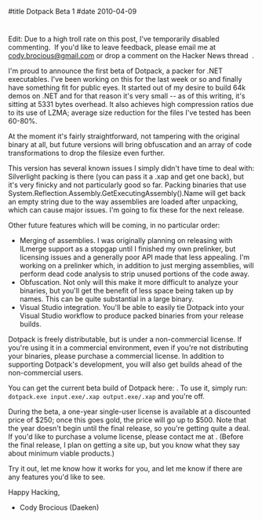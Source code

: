 #title Dotpack Beta 1
#date 2010-04-09

# 

Edit: Due to a high troll rate on this post, I've temporarily disabled commenting.  If you'd like to leave feedback, please email me at cody.brocious@gmail.com or drop a comment on the Hacker News thread  .

I'm proud to announce the first beta of Dotpack, a packer for .NET executables. I've been working on this for the last week or so and finally have something fit for public eyes. It started out of my desire to build 64k demos on .NET and for that reason it's very small -- as of this writing, it's sitting at 5331 bytes overhead. It also achieves high compression ratios due to its use of LZMA; average size reduction for the files I've tested has been 60-80%.

At the moment it's fairly straightforward, not tampering with the original binary at all, but future versions will bring obfuscation and an array of code transformations to drop the filesize even further.

This version has several known issues I simply didn't have time to deal with: Silverlight packing is there (you can pass it a .xap and get one back), but it's very finicky and not particularly good so far. Packing binaries that use System.Reflection.Assembly.GetExecutingAssembly().Name will get back an empty string due to the way assemblies are loaded after unpacking, which can cause major issues. I'm going to fix these for the next release.

Other future features which will be coming, in no particular order:

*   Merging of assemblies. I was originally planning on releasing with ILmerge support as a stopgap until I finished my own prelinker, but licensing issues and a generally poor API made that less appealing. I'm working on a prelinker which, in addition to just merging assemblies, will perform dead code analysis to strip unused portions of the code away.
*   Obfuscation. Not only will this make it more difficult to analyze your binaries, but you'll get the benefit of less space being taken up by names. This can be quite substantial in a large binary.
*   Visual Studio integration. You'll be able to easily tie Dotpack into your Visual Studio workflow to produce packed binaries from your release builds.

Dotpack is freely distributable, but is under a non-commercial license. If you're using it in a commercial environment, even if you're not distributing your binaries, please purchase a commercial license. In addition to supporting Dotpack's development, you will also get builds ahead of the non-commercial users.

You can get the current beta build of Dotpack here: . To use it, simply run: `dotpack.exe input.exe/.xap output.exe/.xap` and you're off.

During the beta, a one-year single-user license is available at a discounted price of $250; once this goes gold, the price will go up to $500. Note that the year doesn't begin until the final release, so you're getting quite a deal. If you'd like to purchase a volume license, please contact me at . (Before the final release, I plan on getting a site up, but you know what they say about minimum viable products.)

Try it out, let me know how it works for you, and let me know if there are any features you'd like to see.

Happy Hacking,   
- Cody Brocious (Daeken)
